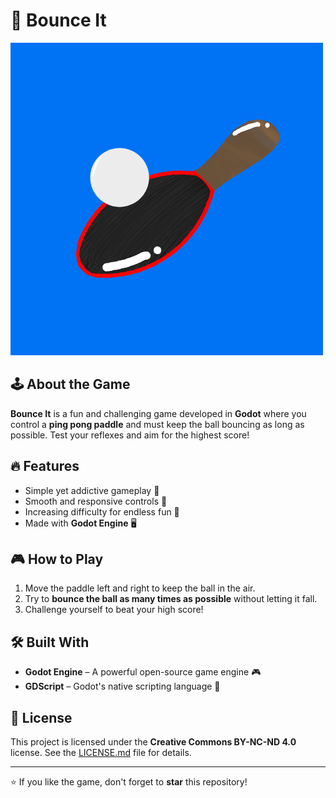 # 🎾 Bounce It

![Bounce It Logo](https://raw.githubusercontent.com/ottedeneb/BounceIt/refs/heads/main/Assets/BounceItLogo.png)

## 🕹️ About the Game
**Bounce It** is a fun and challenging game developed in **Godot** where you control a **ping pong paddle** and must keep the ball bouncing as long as possible. Test your reflexes and aim for the highest score!

## 🔥 Features
- Simple yet addictive gameplay 🎯
- Smooth and responsive controls 🏓
- Increasing difficulty for endless fun 🚀
- Made with **Godot Engine** 🖥️

## 🎮 How to Play
1. Move the paddle left and right to keep the ball in the air.
2. Try to **bounce the ball as many times as possible** without letting it fall.
3. Challenge yourself to beat your high score!

## 🛠️ Built With
- **Godot Engine** – A powerful open-source game engine 🎮
- **GDScript** – Godot's native scripting language 📝

## 📜 License
This project is licensed under the **Creative Commons BY-NC-ND 4.0** license. See the [LICENSE.md](LICENSE.md) file for details.

---
⭐ If you like the game, don't forget to **star** this repository!
